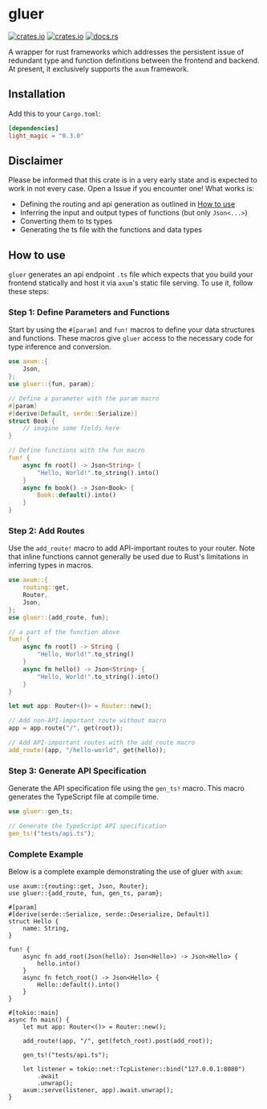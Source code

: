# gluer

[![crates.io](https://img.shields.io/crates/v/gluer.svg)](https://crates.io/crates/gluer)
[![crates.io](https://img.shields.io/crates/d/gluer.svg)](https://crates.io/crates/gluer)
[![docs.rs](https://docs.rs/gluer/badge.svg)](https://docs.rs/gluer)

A wrapper for rust frameworks which addresses the persistent issue of redundant type and function definitions between the frontend and backend. At present, it exclusively supports the `axum` framework.

## Installation

Add this to your `Cargo.toml`:

```toml
[dependencies]
light_magic = "0.3.0"
```

## Disclaimer

Please be informed that this crate is in a very early state and is expected to work in not every case. Open a Issue if you encounter one! What works is:

- Defining the routing and api generation as outlined in [How to use](#how-to-use)
- Inferring the input and output types of functions (but only `Json<...>`)
- Converting them to ts types
- Generating the ts file with the functions and data types

## How to use

`gluer` generates an api endpoint `.ts` file which expects that you build your frontend statically and host it via `axum`'s static file serving. To use it, follow these steps:

### Step 1: Define Parameters and Functions

Start by using the `#[param]` and `fun!` macros to define your data structures and functions. These macros give `gluer` access to the necessary code for type inference and conversion.

```rust
use axum::{
    Json,
};
use gluer::{fun, param};

// Define a parameter with the param macro
#[param]
#[derive(Default, serde::Serialize)]
struct Book {
    // imagine some fields here
}

// Define functions with the fun macro
fun! {
    async fn root() -> Json<String> {
        "Hello, World!".to_string().into()
    }
    async fn book() -> Json<Book> {
        Book::default().into()
    }
}
```

### Step 2: Add Routes

Use the `add_route!` macro to add API-important routes to your router. Note that inline functions cannot generally be used due to Rust's limitations in inferring types in macros.

```rust
use axum::{
    routing::get,
    Router,
    Json,
};
use gluer::{add_route, fun};

// a part of the function above
fun! {
    async fn root() -> String {
        "Hello, World!".to_string()
    }
    async fn hello() -> Json<String> {
        "Hello, World!".to_string().into()
    }
}

let mut app: Router<()> = Router::new();

// Add non-API-important route without macro
app = app.route("/", get(root));

// Add API-important routes with the add_route macro
add_route!(app, "/hello-world", get(hello));
```

### Step 3: Generate API Specification

Generate the API specification file using the `gen_ts!` macro. This macro generates the TypeScript file at compile time.

```rust
use gluer::gen_ts;

// Generate the TypeScript API specification
gen_ts!("tests/api.ts");
```

### Complete Example

Below is a complete example demonstrating the use of gluer with `axum`:

```rust,no_run
use axum::{routing::get, Json, Router};
use gluer::{add_route, fun, gen_ts, param};

#[param]
#[derive(serde::Serialize, serde::Deserialize, Default)]
struct Hello {
    name: String,
}

fun! {
    async fn add_root(Json(hello): Json<Hello>) -> Json<Hello> {
        hello.into()
    }
    async fn fetch_root() -> Json<Hello> {
        Hello::default().into()
    }
}

#[tokio::main]
async fn main() {
    let mut app: Router<()> = Router::new();

    add_route!(app, "/", get(fetch_root).post(add_root));

    gen_ts!("tests/api.ts");

    let listener = tokio::net::TcpListener::bind("127.0.0.1:8080")
        .await
        .unwrap();
    axum::serve(listener, app).await.unwrap();
}
```
